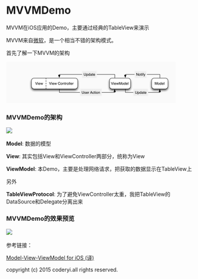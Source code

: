 # MVVMDemo
MVVM在iOS应用的Demo，主要通过经典的TableView来演示

MVVM来自[微软](https://msdn.microsoft.com/en-us/library/hh848246.aspx)，是一个相当不错的架构模式。

首先了解一下MVVM的架构

![MVVM](https://github.com/DeveloperMan7/MVVMDemo/blob/master/image/mvvm.png)

### MVVMDemo的架构

![](http://7u2k5i.com1.z0.glb.clouddn.com/github_mvvmdemo1.png?imageMogr2/thumbnail/!50p)

**Model**:  数据的模型

**View**:  其实包括View和ViewController两部分，统称为View

**ViewModel**:  本Demo，主要是处理网络请求，把获取的数据显示在TableView上

另外

**TableViewProtocol**:  为了避免ViewController太重，我把TableView的DataSource和Delegate分离出来

### MVVMDemo的效果预览

![](http://7u2k5i.com1.z0.glb.clouddn.com/github_mvvmdemo_appfile.png?imageMogr2/thumbnail/!40p)

参考链接：

[Model-View-ViewModel for iOS (译)](http://www.cnblogs.com/brycezhang/p/3840567.html)

copyright (c) 2015 coderyi.all rights reserved.
